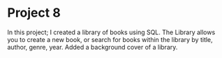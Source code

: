 # Project 8
 In this project; I created a library of books using SQL. The Library allows you to create a new book, or search for books within the library by title, author, genre, year. Added a background cover of a library.  
